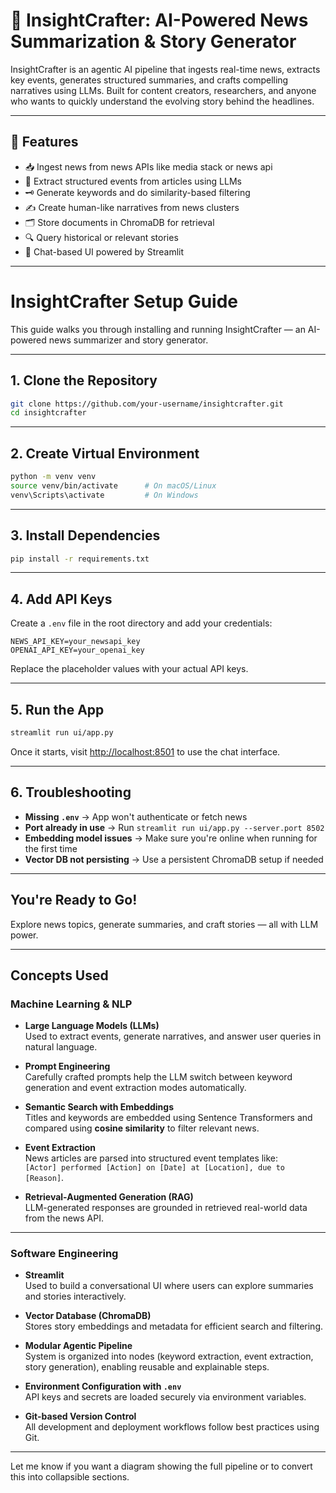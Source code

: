 # 🧠 InsightCrafter: AI-Powered News Summarization & Story Generator

InsightCrafter is an agentic AI pipeline that ingests real-time news, extracts key events, generates structured summaries, and crafts compelling narratives using LLMs. Built for content creators, researchers, and anyone who wants to quickly understand the evolving story behind the headlines.

---

## 🚀 Features

- 📥 Ingest news from news APIs like media stack or news api
- 🧠 Extract structured events from articles using LLMs
- 🗝️ Generate keywords and do similarity-based filtering
- ✍️ Create human-like narratives from news clusters
- 🗂️ Store documents in ChromaDB for retrieval
- 🔍 Query historical or relevant stories
- 💬 Chat-based UI powered by Streamlit


---

# InsightCrafter Setup Guide

This guide walks you through installing and running InsightCrafter — an AI-powered news summarizer and story generator.

---

## 1. Clone the Repository

```bash
git clone https://github.com/your-username/insightcrafter.git
cd insightcrafter
```

---

## 2. Create Virtual Environment

```bash
python -m venv venv
source venv/bin/activate      # On macOS/Linux
venv\Scripts\activate         # On Windows
```

---

## 3. Install Dependencies

```bash
pip install -r requirements.txt
```

---

## 4. Add API Keys

Create a `.env` file in the root directory and add your credentials:

```env
NEWS_API_KEY=your_newsapi_key
OPENAI_API_KEY=your_openai_key
```

Replace the placeholder values with your actual API keys.

---

## 5. Run the App

```bash
streamlit run ui/app.py
```

Once it starts, visit [http://localhost:8501](http://localhost:8501) to use the chat interface.

---

## 6. Troubleshooting

- **Missing `.env`** → App won't authenticate or fetch news
- **Port already in use** → Run `streamlit run ui/app.py --server.port 8502`
- **Embedding model issues** → Make sure you're online when running for the first time
- **Vector DB not persisting** → Use a persistent ChromaDB setup if needed

---

## You're Ready to Go!

Explore news topics, generate summaries, and craft stories — all with LLM power.


---

## Concepts Used

### Machine Learning & NLP

- **Large Language Models (LLMs)**  
  Used to extract events, generate narratives, and answer user queries in natural language.

- **Prompt Engineering**  
  Carefully crafted prompts help the LLM switch between keyword generation and event extraction modes automatically.

- **Semantic Search with Embeddings**  
  Titles and keywords are embedded using Sentence Transformers and compared using **cosine similarity** to filter relevant news.

- **Event Extraction**  
  News articles are parsed into structured event templates like:  
  `[Actor] performed [Action] on [Date] at [Location], due to [Reason]`.

- **Retrieval-Augmented Generation (RAG)**  
  LLM-generated responses are grounded in retrieved real-world data from the news API.

---

### Software Engineering

- **Streamlit**  
  Used to build a conversational UI where users can explore summaries and stories interactively.

- **Vector Database (ChromaDB)**  
  Stores story embeddings and metadata for efficient search and filtering.

- **Modular Agentic Pipeline**  
  System is organized into nodes (keyword extraction, event extraction, story generation), enabling reusable and explainable steps.

- **Environment Configuration with `.env`**  
  API keys and secrets are loaded securely via environment variables.

- **Git-based Version Control**  
  All development and deployment workflows follow best practices using Git.

---

Let me know if you want a diagram showing the full pipeline or to convert this into collapsible sections.
